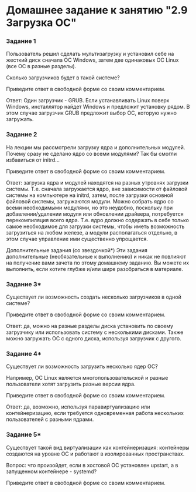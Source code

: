 # Домашнее задание к занятию "2.9 Загрузка ОС"

### Задание 1
Пользователь решил сделать мультизагрузку и установил себе на жесткий диск сначала ОС Windows, затем две одинаковых ОС Linux (все ОС в разные разделы).

Сколько загрузчиков будет в такой системе?

Приведите ответ в свободной форме со своим комментарием.

Ответ: Один загрузчик - GRUB. Если устанавливать Linux поверх Windows, инсталлятор найдет Windows и предложит установку рядом. В этом случае загрузчик GRUB предложит выбор ОС, которую нужно загружать.

### Задание 2
На лекции мы рассмотрели загрузку ядра и дополнительных модулей. Почему сразу не сделано ядро со всеми модулями? Так бы смогли избавиться от initrd...

Приведите ответ в свободной форме со своим комментарием.

Ответ: загрузка ядра и модулей находятся на разных утровнях загрузки системы. Т.е. сначала загружается ядро, вне зависимости от файловой системы на компьютере на initrd,
затем, после загрузки основной файловой системы, загружаются модули. Можно собрать ядро со всеми необходимыми модулями, но это неудобно, поскольку при добавлении/удалении модуля или обновлении драйвера, потребуется 
перекомпиляция всего ядра. Т.е. ядро должно содержать в себе только самое необходимое для загрузки системы, чтобы иметь возможность загрузиться на любом железе, а
модули располагаться отдельно, в этом случае управление ими существенно упрощается.

Дополнительные задания (со звездочкой*)
Эти задания дополнительные (необязательные к выполнению) и никак не повлияют на получение вами зачета по этому домашнему заданию. Вы можете их выполнить, если хотите глубже и/или шире разобраться в материале.

### Задание 3*
Существует ли возможность создать несколько загрузчиков в одной системе?

Приведите ответ в свободной форме со своим комментарием.

Ответ: да, можно на разные разделы диска установить по своему загрузчику или использовать систему с несколькими дисками. Также можно загружать ОС с одного диска, используя загрузчик с другого. 

### Задание 4*
Существует ли возможность загрузить несколько ядер ОС?

Например, ОС Linux является многопользовательской и разные пользователи хотят загрузить разные версии ядра.

Приведите ответ в свободной форме со своим комментарием.

Ответ: да, возможно, используя паравиртуализацию или контейнеризацию, если требуется одновременная работа нескольких пользователей с разными ядрами. 

### Задание 5*
Существует такой вид виртуализации как контейнеризация: контейнеры создаются на уровне ОС и работают в изолированных пространствах.

Вопрос: что произойдет, если в хостовой ОС установлен upstart, а в запущенном контейнере - systemd?

Приведите ответ в свободной форме со своим комментарием.
